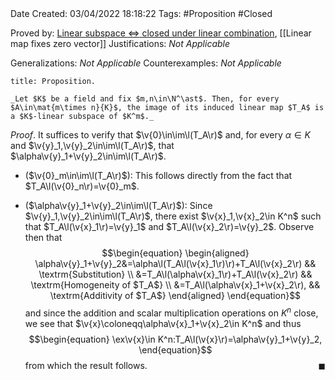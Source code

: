 <br />
<br />

Date Created: 03/04/2022 18:18:22
Tags: #Proposition #Closed

Proved by: [Linear subspace $\Leftrightarrow$ closed under linear combination](Linear%20subspace%20iff%20closed%20under%20linear%20combination.md), [[Linear map fixes zero vector]]
Justifications: _Not Applicable_

Generalizations: _Not Applicable_
Counterexamples: _Not Applicable_

``` ad-Proposition
title: Proposition.

_Let $K$ be a field and fix $m,n\in\N^\ast$. Then, for every $A\in\mat{m\times n}{K}$, the image of its induced linear map $T_A$ is a $K$-linear subspace of $K^m$._

```

_Proof_. It suffices to verify that $\v{0}\in\im\l(T_A\r)$ and, for every $\alpha\in K$ and $\v{y}_1,\v{y}_2\in\im\l(T_A\r)$, that $\alpha\v{y}_1+\v{y}_2\in\im\l(T_A\r)$.
* ($\v{0}_m\in\im\l(T_A\r)$): This follows directly from the fact that $T_A\l(\v{0}_n\r)=\v{0}_m$.

* ($\alpha\v{y}_1+\v{y}_2\in\im\l(T_A\r)$): Since $\v{y}_1,\v{y}_2\in\im\l(T_A\r)$, there exist $\v{x}_1,\v{x}_2\in K^n$ such that $T_A\l(\v{x}_1\r)=\v{y}_1$ and $T_A\l(\v{x}_2\r)=\v{y}_2$. Observe then that
$$\begin{equation}
    \begin{aligned}
        \alpha\v{y}_1+\v{y}_2&=\alpha\l(T_A\l(\v{x}_1\r)\r)+T_A\l(\v{x}_2\r) && \textrm{Substitution} \\
        &=T_A\l(\alpha\v{x}_1\r)+T_A\l(\v{x}_2\r) && \textrm{Homogeneity of $T_A$} \\
        &=T_A\l(\alpha\v{x}_1+\v{x}_2\r), && \textrm{Additivity of $T_A$}
    \end{aligned}
\end{equation}$$
and since the addition and scalar multiplication operations on $K^n$ close, we see that $\v{x}\coloneqq\alpha\v{x}_1+\v{x}_2\in K^n$ and thus
$$\begin{equation}
    \ex\v{x}\in K^n:T_A\l(\v{x}\r)=\alpha\v{y}_1+\v{y}_2,
\end{equation}$$
from which the result follows.<span style="float:right;">$\blacksquare$</span>
